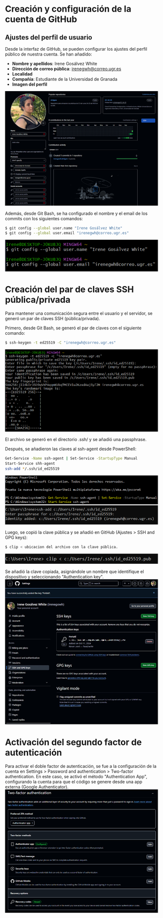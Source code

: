 # Creación y configuración de la cuenta de GitHub

## Ajustes del perfil de usuario
Desde la interfaz de GitHub, se pueden configurar los ajustes del perfil público de nuestra cuenta. Se han añadido:

- **Nombre y apellidos**: Irene Gosálvez White
- **Dirección de correo pública**: irenegwh@correo.ugr.es
- **Localidad**
- **Compañía**: Estudiante de la Universidad de Granada
- **Imagen del perfil**

![Configuracion del perfil público](./configperfil/configuracionperfil.png)


Además, desde Git Bash, se ha configurado el nombre y el email de los commits con los siguientes comandos:

```bash
$ git config --global user.name "Irene Gosálvez White"
$ git config --global user.email "irenegwh@correo.ugr.es"
```
![Configuracion del perfil público](./configperfil/configuracionNombreCommits.png)

# Creación del par de claves SSH pública/privada
Para mantener una comunicación segura entre el usuario y el servidor, se generó un par de claves SSH (pública/privada).

Primero, desde Git Bash, se generó el par de claves con el siguiente comando:
```bash
$ ssh-keygen -t ed25519 -C "irenegwh@correo.ugr.es"
```
![Configuracion del perfil público](./configperfil/generacionclavessh.png)

El archivo se generó en el directorio .ssh/ y se añadió una passphrase.

Después, se añadieron las claves al ssh-agent desde PowerShell:
```bash
Get-Service -Name ssh-agent | Set-Service -StartupType Manual
Start-Service shh-agent
ssh-add */.ssh/id_ed25519
```
![Activacion del agente](./configperfil/inicioagente.png)
![Clave añadida al agente](./configperfil/claveagente.png)

Luego, se copió la clave pública y se añadió en GitHub (Ajustes > SSH and GPG keys):
```bash
$ clip < ubicacion del archivo con la clave pública.
```
![Copia de la clave](./configperfil/copiaclavepub.png)

Se añadió la clave copiada, asignándole un nombre que identifique el dispositivo y seleccionando "Authentication key".
![Clave SSH añadida](./configperfil/claveaddedfil.png)

# Activación del segundo factor de autenticación
Para activar el doble factor de autenticación, se fue a la configuración de la cuenta en Settings > Password and authentication > Two-factor authentication.
En este caso, se activó el método "Authentication App", configurando la cuenta para que el código se genere desde una app externa (Google Authenticator).
![Configuracion del segundo factor de autenticación](./configperfil/factor2.png)
